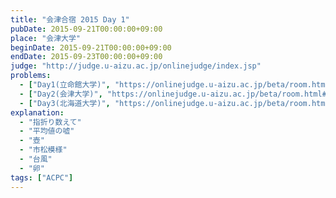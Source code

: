 ```yaml
---
title: "会津合宿 2015 Day 1"
pubDate: 2015-09-21T00:00:00+09:00
place: "会津大学"
beginDate: 2015-09-21T00:00:00+09:00
endDate: 2015-09-23T00:00:00+09:00
judge: "http://judge.u-aizu.ac.jp/onlinejudge/index.jsp"
problems:
  - ["Day1(立命館大学)", "https://onlinejudge.u-aizu.ac.jp/beta/room.html#ACPC2015Day1"]
  - ["Day2(会津大学)", "https://onlinejudge.u-aizu.ac.jp/beta/room.html#ACPC2015Day2"]
  - ["Day3(北海道大学)", "https://onlinejudge.u-aizu.ac.jp/beta/room.html#ACPC2015Day3"]
explanation:
  - "指折り数えて"
  - "平均値の嘘"
  - "壺"
  - "市松模様"
  - "台風"
  - "卵"
tags: ["ACPC"]
---
```

